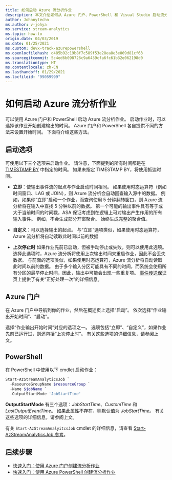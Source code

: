```yaml
---
title: 如何启动 Azure 流分析作业
description: 本文介绍如何从 Azure 门户、PowerShell 和 Visual Studio 启动流分析作业。
author: Johnnytechn
ms.author: v-johya
ms.service: stream-analytics
ms.topic: how-to
origin.date: 04/03/2019
ms.date: 01/25/2021
ms.custom: devx-track-azurepowershell
ms.openlocfilehash: d485b92c19b8f7c589f53e28ea8e3e809d81cf63
ms.sourcegitcommit: 5c4ed6b098726c9a6439cfa6fc61b32e062198d0
ms.translationtype: HT
ms.contentlocale: zh-CN
ms.lasthandoff: 01/29/2021
ms.locfileid: "99059999"
---
```

# <a name="how-to-start-an-azure-stream-analytics-job"></a>如何启动 Azure 流分析作业

可以使用 Azure 门户和 PowerShell 启动 Azure 流分析作业。 启动作业时，可以选择该作业开始创建输出的时间。 Azure 门户和 PowerShell 各自提供不同的方法来设置开始时间。 下面将介绍这些方法。

## <a name="start-options"></a>启动选项
可使用以下三个选项来启动作业。 请注意，下面提到的所有时间都是在 [TIMESTAMP BY](https://docs.microsoft.com/stream-analytics-query/timestamp-by-azure-stream-analytics) 中指定的时间。 如果未指定 TIMESTAMP BY，将使用抵达时间。
* **立即**：使输出事件流的起点与作业启动时间相同。 如果使用时态运算符（例如时间窗口、LAG 或 JOIN），则 Azure 流分析会自动回查输入源中的数据。 例如，如果你“立即”启动一个作业，而查询使用 5 分钟翻转窗口，则 Azure 流分析将在输入中查找 5 分钟以前的数据。
第一个可能的输出事件具有等于或大于当前时间的时间戳，ASA 保证考虑到在逻辑上可对输出产生作用的所有输入事件。 例如，不会生成部分开窗聚合。 始终生成完整的聚合值。

* **自定义**：可以选择输出的起点。 与“立即”选项类似，如果使用时态运算符，Azure 流分析将自动读取此时间以前的数据  

* **上次停止时** 如果作业先前已启动，但被手动停止或失败，则可以使用此选项。 选择此选项时，Azure 流分析将使用上次输出时间来重启作业，因此不会丢失数据。 与前面的选项类似，如果使用时态运算符，Azure 流分析将自动读取此时间以前的数据。 由于多个输入分区可能具有不同的时间，而系统会使用所有分区的最早停止时间，因此，输出中可能会出现一些重复项。 [事件传送保证](https://docs.microsoft.com/stream-analytics-query/event-delivery-guarantees-azure-stream-analytics)页上提供了有关“正好处理一次”的详细信息。


## <a name="azure-portal"></a>Azure 门户

在 Azure 门户中导航到你的作业，然后在概述页上选择“启动”。  依次选择“作业输出开始时间”、“启动”。  

选择“作业输出开始时间”对应的选项之一。  选项包括“立即”、“自定义”，如果作业先前已运行过，则还包括“上次停止时”。    有关这些选项的详细信息，请参阅上文。

## <a name="powershell"></a>PowerShell

在 PowerShell 中使用以下 cmdlet 启动作业：

```powershell
Start-AzStreamAnalyticsJob `
  -ResourceGroupName $resourceGroup `
  -Name $jobName `
  -OutputStartMode 'JobStartTime'
```

**OutputStartMode** 有三个选项：*JobStartTime*、*CustomTime* 和 *LastOutputEventTime*。 如果此属性不存在，则默认值为 *JobStartTime*。 有关这些选项的详细信息，请参阅上文。

有关 `Start-AzStreamAnalyitcsJob` cmdlet 的详细信息，请查看 [Start-AzStreamAnalyticsJob 参考](https://docs.microsoft.com/powershell/module/az.streamanalytics/start-azstreamanalyticsjob)。

## <a name="next-steps"></a>后续步骤

* [快速入门：使用 Azure 门户创建流分析作业](stream-analytics-quick-create-portal.md)
* [快速入门：使用 Azure PowerShell 创建流分析作业](stream-analytics-quick-create-powershell.md)
